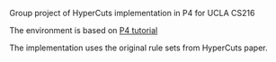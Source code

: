 Group project of HyperCuts implementation in P4 for UCLA CS216

The environment is based on [P4 tutorial](https://github.com/p4lang/tutorials)

The implementation uses the original rule sets from HyperCuts paper.

